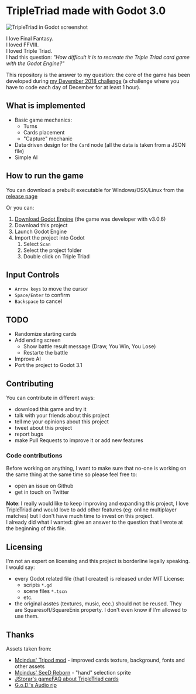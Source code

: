 # TripleTriad made with Godot 3.0

![TripleTriad in Godot screenshot](https://imgur.com/RwKigsz.jpg)

I love Final Fantasy.  
I loved FFVIII.  
I loved Triple Triad.  
I had this question: *"How difficult it is to recreate the Triple Triad card game with the Godot Engine?"*

This repository is the answer to my question: the core of the game has been developed during [my Devember 2018 challenge](https://davcri.github.io/posts/devember2018-retrospective/) (a challenge where
you have to code each day of December for at least 1 hour).

## What is implemented

- Basic game mechanics:
   - Turns
   - Cards placement
   - "Capture" mechanic
- Data driven design for the `Card` node (all the data is taken from a JSON file)
- Simple AI

## How to run the game

You can download a prebuilt executable for Windows/OSX/Linux from the [release page](https://github.com/crystal-bit/triple-triad-godot/releases/latest)

Or you can:

1. [Download Godot Engine](https://godotengine.org/download/) (the game was developer with v3.0.6)
2. Download this project
3. Launch Godot Engine
4. Import the project into Godot
   1. Select `Scan`
   2. Select the project folder
   3. Double click on Triple Triad

## Input Controls

- `Arrow keys` to move the cursor
- `Space/Enter` to confirm
- `Backspace` to cancel

## TODO

- Randomize starting cards
- Add ending screen
  - Show battle result message (Draw, You Win, You Lose)
  - Restarte the battle
- Improve AI
- Port the project to Godot 3.1

## Contributing

You can contribute in different ways:

- download this game and try it
- talk with your friends about this project
- tell me your opinions about this project
- tweet about this project
- report bugs
- make Pull Requests to improve it or add new features

### Code contributions

Before working on anything, I want to make sure that no-one is working
on the same thing at the same time so please feel free to:

- open an issue on Github
- get in touch on Twitter 

**Note**: I really would like to keep improving and expanding this
project, I love TripleTriad and would love to add other features (eg: online multiplayer matches)
but I don't have much time to invest on this project.  
I already did what I wanted: give an answer to the question that I wrote at the beginning of this 
file. 

## Licensing

I'm not an expert on licensing and this project is borderline legally speaking. I would say:

- every Godot related file (that I created) is released under MIT License:
  - scripts `*.gd`
  - scene files `*.tscn`
  - etc.
- the original asstes (textures, music, ecc.) should not be reused. They are Squaresoft/SquareEnix property. I don't even know if I'm allowed to use them.

## Thanks

Assets taken from: 

- [Mcindus' Tripod mod](http://forums.qhimm.com/index.php?topic=15301.0) - improved cards texture, background, fonts and other assets
- [Mcindus' SeeD Reborn](http://forums.qhimm.com/index.php?topic=15320.0) - "hand" selection sprite
- [JStorar's gameFAQ about TripleTriad cards](https://gamefaqs.gamespot.com/pc/197342-final-fantasy-viii/faqs/4906)
- [G.o.D.'s Audio rip](http://spritedatabase.net/file/17746/Sounds)
